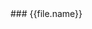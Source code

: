 <file>
    <file:name str="What is the Watchdog?">
</file>
<content>
    ### {{file.name}}
</content>
